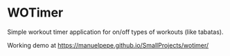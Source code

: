 # WOTimer

Simple workout timer application for on/off types of workouts (like tabatas).

Working demo at https://manuelpepe.github.io/SmallProjects/wotimer/
